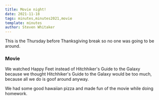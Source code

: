 ```yaml
---
title: Movie night!
date: 2021-11-18
tags: minutes,minutes2021,movie
template: minutes
author: Steven Whitaker
---
```


This is the Thursday before Thanksgiving break so no one was going to be around.

### Movie
We watched Happy Feet instead of Hitchhiker's Guide to the Galaxy because we thought Hitchhiker's Guide to the Galaxy would be too much, because all we do is goof around anyway.

We had some good hawaiian pizza and made fun of the movie while doing homework.
